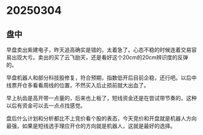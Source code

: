# 20250304

## 盘中

早盘卖出紫建电子，昨天追高确实是错的，太着急了。心态不稳的时候连着交易容易出现大亏。卖出的买了云飞励天，还是看好这个20cm的20cm辨识度的反弹的。

早盘机器人和部分科技股修复，符合预期，指数低开后目前企稳，还行吧。以后中线票开仓多看看周线的位置，不然买入后止损前就大出血了。

早上杭齿是高开带一点量的，后来也上板了，短线资金还是在尝试带节奏的，这种以后有资金可以去一点点找感觉。

盘后什么计划和分析都比不上竞价看个股的表态，今天竞价和开盘就是机器人方向最强，如果是短线选手理应开仓的方向就是机器人，这就是最好的选择。

